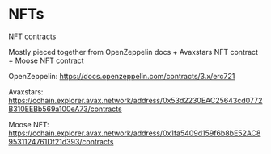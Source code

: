 # NFTs
NFT contracts

Mostly pieced together from OpenZeppelin docs + Avaxstars NFT contract + Moose NFT contract

OpenZeppelin: https://docs.openzeppelin.com/contracts/3.x/erc721

Avaxstars: https://cchain.explorer.avax.network/address/0x53d2230EAC25643cd0772B310EEBb569a100eA73/contracts

Moose NFT: https://cchain.explorer.avax.network/address/0x1fa5409d159f6b8bE52AC89531124761Df21d393/contracts
